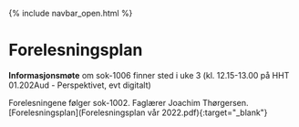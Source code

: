 {% include navbar_open.html %}
# Forelesningsplan  

**Informasjonsmøte** om sok-1006 finner sted i uke 3 (kl. 12.15-13.00 på HHT 01.202Aud - Perspektivet, evt digitalt)    

Forelesningene følger sok-1002. Faglærer Joachim Thørgersen. [Forelesningsplan](Forelesningsplan vår 2022.pdf){:target="_blank"}  
   






